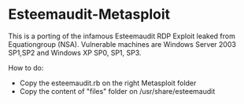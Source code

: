 # Esteemaudit-Metasploit

This is a porting of the infamous Esteemaudit RDP Exploit leaked from Equationgroup (NSA).
Vulnerable machines are Windows Server 2003 SP1,SP2 and Windows XP SP0, SP1, SP3.

How to do:

- Copy the esteemaudit.rb on the right Metasploit folder
- Copy the content of "files" folder on /usr/share/esteemaudit

 


